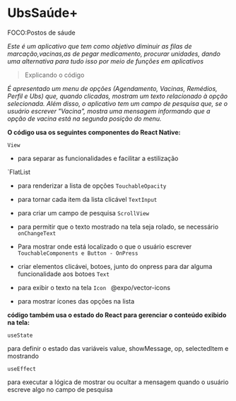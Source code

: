 # UbsSaúde+

FOCO:Postos de sáude

*Este é um aplicativo que tem como objetivo diminuir as filas de marcação,vacinas,as de pegar medicamento, procurar unidades, dando uma alternativa para tudo isso por meio de funções em aplicativos*

>Explicando o código

 *É apresentado um menu de opções (Agendamento, Vacinas, Remédios, Perfil e Ubs) que, quando clicadas, mostram um texto relacionado à opção selecionada. Além disso, o aplicativo tem um campo de pesquisa que, se o usuário escrever "Vacina", mostra uma mensagem informando que a opção de vacina está na segunda posição do menu.*

**O código usa os seguintes componentes do React Native:**

`View`
* para separar as funcionalidades e facilitar a estilização

`FlatList

* para renderizar a lista de opções
`TouchableOpacity`

*  para tornar cada item da lista clicável
`TextInput `

* para criar um campo de pesquisa
`ScrollView `

* para permitir que o texto mostrado na tela seja rolado, se necessário
`onChangeText`

* Para mostrar onde está localizado o que o usuário escrever 
`TouchableComponents e Button - OnPress`

*  criar elementos clicávei, botoes, junto do onpress para dar alguma funcionalidade aos botoes
`Text `

* para exibir o texto na tela
`Icon `
@expo/vector-icons
* para mostrar ícones das opções na lista

**código também usa o estado do React para gerenciar o conteúdo exibido na tela:**

`useState `

para definir o estado das variáveis value, showMessage, op, selectedItem e mostrando

`useEffect`

 para executar a lógica de mostrar ou ocultar a mensagem quando o usuário escreve algo no campo de pesquisa
